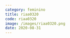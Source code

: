 ```yaml
---
category: feminino
title: riaa0320
code: riaa0320
image: /images/riaa0320.png
date: 2020-08-31
---
```


